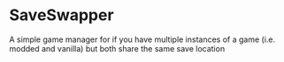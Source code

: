 # SaveSwapper
A simple game manager for if you have multiple instances of a game (i.e. modded and vanilla) but both share the same save location
